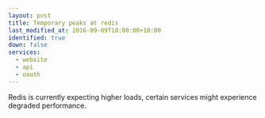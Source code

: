 ```yaml
---
layout: post
title: Temporary peaks at redis
last_modified_at: 2016-09-09T10:00:00+10:00
identified: true
down: false
services:
  - website
  - api
  - oauth
---
```

Redis is currently expecting higher loads, certain services might experience degraded performance.
